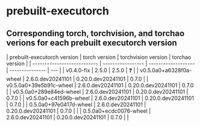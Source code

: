 # prebuilt-executorch

## Corresponding torch, torchvision, and torchao verions for each prebuilt executorch version

| prebuilt-executorch version | torch version     | torchvision version | torchao version |
| --------------------------- | ----------------- | ------------------- | --------------- | --- |
| v0.4.0-fix                  | 2.5.0             | 2.5.0               | ❓              |
| v0.5.0a0+a6328f0a-wheel     | 2.6.0.dev20241101 | 0.20.0.dev20241101  | 0.7.0           |
| v0.5.0a0+39e5b91c-wheel     | 2.6.0.dev20241101 | 0.20.0.dev20241101  | 0.7.0           |
| v0.5.0a0+289e84ed-wheel     | 2.6.0.dev20241101 | 0.20.0.dev20241101  | 0.7.0           |
| v0.5.0a0+c41596b-wheel      | 2.6.0.dev20241101 | 0.20.0.dev20241101  | 0.7.0           |
| 0.5.0a0+97e0417d-wheel      | 2.6.0.dev20241101 | 0.20.0.dev20241101  | 0.7.0           |     |
| 0.5.0a0+ecdc0076-wheel      | 2.6.0.dev20241101 | 0.20.0.dev20241101  | 0.7.0           |     |
